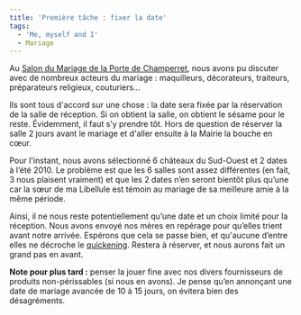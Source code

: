 ```yaml
---
title: 'Première tâche : fixer la date'
tags:
  - 'Me, myself and I'
  - Mariage
---
```


Au
[Salon du Mariage de la Porte de Cham­per­ret](http://www.salonmariagefete.com/),
nous avons pu discuter avec de nombreux acteurs du mariage : maquilleurs,
décorateurs, traiteurs, préparateurs religieux, couturiers…

Ils sont tous d'accord sur une chose : la date sera fixée par la réservation de
la salle de réception. Si on obtient la salle, on obtient le sésame pour le
reste. Évidemment, il faut s’y prendre tôt. Hors de question de réserver la
salle 2 jours avant le mariage et d'aller ensuite à la Mairie la bouche en cœur.

Pour l'instant, nous avons sélectionné 6 châteaux du Sud-Ouest et 2 dates à
l’été 2010&#46; Le problème est que les 6 salles sont assez différentes (en
fait, 3 nous plaisent vraiment) et que les 2 dates n’en seront bientôt plus
qu’une car la sœur de ma Libellule est témoin au mariage de sa meilleure amie à
la même période.

Ainsi, il ne nous reste potentiellement qu’une date et un choix limité pour la
réception. Nous avons envoyé nos mères en repé­rage pour qu’elles trient avant
notre arrivée. Espérons que cela se passe bien, et qu'aucune d’entre elles ne
décroche le [quickening](http://fr.wikipedia.org/wiki/Quickening). Restera à
réserver, et nous aurons fait un grand pas en avant.

**Note pour plus tard :** penser la jouer fine avec nos divers fournisseurs de
produits non-périssables (si nous en avons). Je pense qu’en annonçant une date
de mariage avancée de 10 à 15 jours, on évitera bien des désagréments.
